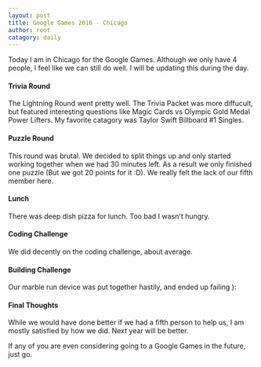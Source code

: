 ```yaml
---
layout: post
title: Google Games 2016 - Chicago
author: root
catagory: daily
---
```


Today I am in Chicago for the Google Games. Although we only have 4 people, I feel like we can still do well. I will be updating this during the day.

#### Trivia Round

The Lightning Round went pretty well. The Trivia Packet was more diffucult, but featured interesting questions like Magic Cards vs Olympic Gold Medal Power Lifters. My favorite catagory was Taylor Swift Billboard #1 Singles.

#### Puzzle Round

This round was brutal. We decided to split things up and only started working together when we had 30 minutes left. As a result we only finished one puzzle (But we got 20 points for it :D). We really felt the lack of our fifth member here. 

#### Lunch

There was deep dish pizza for lunch. Too bad I wasn't hungry.

#### Coding Challenge

We did decently on the coding challenge, about average.

#### Building Challenge

Our marble run device was put together hastily, and ended up failing ):

#### Final Thoughts

While we would have done better if we had a fifth person to help us, I am mostly satisfied by how we did. Next year will be better. 

If any of you are even considering going to a Google Games in the future, just go.
